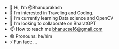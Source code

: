 - 👋 Hi, I’m @Bhanuprakash
- 👀 I’m interested in Traveling and Coding.
- 🌱 I’m currently learning Data science and OpenCV
- 💞️ I’m looking to collaborate on BharatGPT
- 📫 How to reach me bhanucse16@gmail.com
- 😄 Pronouns: he/him
- ⚡ Fun fact: ...

<!---
Bhanu123BP/Bhanu123BP is a ✨ special ✨ repository because its `README.md` (this file) appears on your GitHub profile.
You can click the Preview link to take a look at your changes.
--->
